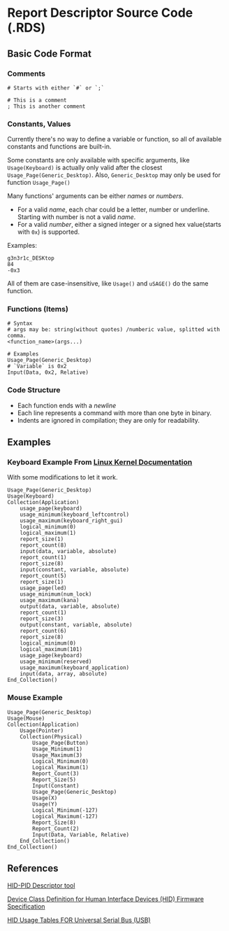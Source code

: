 # Report Descriptor Source Code (.RDS)

## Basic Code Format

### Comments

```
# Starts with either `#` or `;`

# This is a comment
; This is another comment

```

### Constants, Values

Currently there's no way to define a variable or function, so all of available
constants and functions are built-in.

Some constants are only available with specific arguments, like
`Usage(Keyboard)` is actually only valid after the closest
`Usage_Page(Generic_Desktop)`. Also, `Generic_Desktop` may only be used for
function `Usage_Page()`

Many functions' arguments can be either *names* or *numbers*.

- For a valid *name*, each char could be a letter, number or underline.
	Starting with number is not a valid *name*.
- For a valid *number*, either a signed integer or a signed hex value(starts with `0x`) is supported.

Examples:

```
g3n3r1c_DESKtop
84
-0x3
```

All of them are case-insensitive, like `Usage()` and `uSAGE()` do the same
function.

### Functions (Items)

```
# Syntax
# args may be: string(without quotes) /numberic value, splitted with comma.
<function_name>(args...)

# Examples
Usage_Page(Generic_Desktop)
# `Variable` is 0x2
Input(Data, 0x2, Relative)

```

### Code Structure

- Each function ends with a *newline*
- Each line represents a command with more than one byte in binary.
- Indents are ignored in compilation; they are only for readability.

## Examples

### Keyboard Example From [Linux Kernel Documentation](https://www.kernel.org/doc/html/latest/usb/gadget_hid.html)

With some modifications to let it work.

```
Usage_Page(Generic_Desktop)
Usage(Keyboard)
Collection(Application)
	usage_page(keyboard)
	usage_minimum(keyboard_leftcontrol)
	usage_maximum(keyboard_right_gui)
	logical_minimum(0)
	logical_maximum(1)
	report_size(1)
	report_count(8)
	input(data, variable, absolute)
	report_count(1)
	report_size(8)
	input(constant, variable, absolute)
	report_count(5)
	report_size(1)
	usage_page(led)
	usage_minimum(num_lock)
	usage_maximum(kana)
	output(data, variable, absolute)
	report_count(1)
	report_size(3)
	output(constant, variable, absolute)
	report_count(6)
	report_size(8)
	logical_minimum(0)
	logical_maximum(101)
	usage_page(keyboard)
	usage_minimum(reserved)
	usage_maximum(keyboard_application)
	input(data, array, absolute)
End_Collection()
```

### Mouse Example

```
Usage_Page(Generic_Desktop)
Usage(Mouse)
Collection(Application)
	Usage(Pointer)
	Collection(Physical)
		Usage_Page(Button)
		Usage_Minimum(1)
		Usage_Maximum(3)
		Logical_Minimum(0)
		Logical_Maximum(1)
		Report_Count(3)
		Report_Size(5)
		Input(Constant)
		Usage_Page(Generic_Desktop)
		Usage(X)
		Usage(Y)
		Logical_Minimum(-127)
		Logical_Maximum(-127)
		Report_Size(8)
		Report_Count(2)
		Input(Data, Variable, Relative)
	End_Collection()
End_Collection()
```

## References

[HID-PID Descriptor tool](https://github.com/beantowel/HID-descriptor-tool)

[Device Class Definition for Human Interface Devices (HID) Firmware Specification](https://www.usb.org/sites/default/files/documents/hid1_11.pdf)

[HID Usage Tables FOR Universal Serial Bus (USB)](https://www.usb.org/sites/default/files/hut1_4.pdf)
